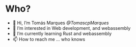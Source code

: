 # Who?
- 👋 Hi, I’m Tomás Marques _@TomascpMarques_
- 👀 I’m interested in Web development, and webassembly
- 🌱 I’m currently learning Rust and webassembly
- 📫 How to reach me ... who knows

